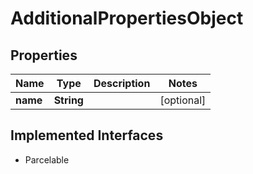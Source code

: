 

# AdditionalPropertiesObject

## Properties

Name | Type | Description | Notes
------------ | ------------- | ------------- | -------------
**name** | **String** |  |  [optional]


## Implemented Interfaces

* Parcelable


